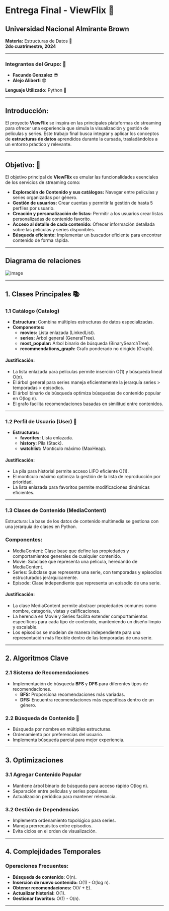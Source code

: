 # Entrega Final - ViewFlix :movie_camera:

## Universidad Nacional Almirante Brown  
**Materia:** Estructuras de Datos :floppy_disk:   
**2do cuatrimestre, 2024**

---

### Integrantes del Grupo:  :two_men_holding_hands:  
- **Facundo Gonzalez** :sunglasses: 
- **Alejo Aliberti** :sunglasses:

**Lenguaje Utilizado:** Python :snake:

---

## Introducción: 

El proyecto **ViewFlix** se inspira en las principales plataformas de streaming para ofrecer una experiencia que simula la visualización y gestión de películas y series. Este trabajo final busca integrar y aplicar los conceptos de **estructuras de datos** aprendidos durante la cursada, trasladándolos a un entorno práctico y relevante.

---

## Objetivo: :dart:

El objetivo principal de **ViewFlix** es emular las funcionalidades esenciales de los servicios de streaming como:

- **Exploración de Contenido y sus catálogos:** Navegar entre películas y series organizadas por género.  
- **Gestión de usuarios:** Crear cuentas y permitir la gestión de hasta 5 perfiles por usuario.  
- **Creación y personalización de listas:** Permitir a los usuarios crear listas personalizadas de contenido favorito.  
- **Acceso al detalle de cada contenido:** Ofrecer información detallada sobre las películas y series disponibles.  
- **Búsqueda eficiente:** Implementar un buscador eficiente para encontrar contenido de forma rápida.  

---
## Diagrama de relaciones
![image](https://github.com/user-attachments/assets/98cd8d7f-8ba8-4bda-9935-03a393bf3d0a)

---

## 1. Clases Principales :books:

### 1.1 Catálogo (Catalog)

- **Estructura:** Combina múltiples estructuras de datos especializadas.  
- **Componentes:**
  - **movies:** Lista enlazada (LinkedList).  
  - **series:** Árbol general (GeneralTree).  
  - **most_popular:** Árbol binario de búsqueda (BinarySearchTree).  
  - **recommendations_graph:** Grafo ponderado no dirigido (Graph).  

#### Justificación:

- La lista enlazada para películas permite inserción O(1) y búsqueda lineal O(n).  
- El árbol general para series maneja eficientemente la jerarquía series > temporadas > episodios.  
- El árbol binario de búsqueda optimiza búsquedas de contenido popular en O(log n).  
- El grafo facilita recomendaciones basadas en similitud entre contenidos.  

---

### 1.2 Perfil de Usuario (User) :bust_in_silhouette:

- **Estructuras:**
  - **favorites:** Lista enlazada.  
  - **history:** Pila (Stack).  
  - **watchlist:** Montículo máximo (MaxHeap).  

#### Justificación:
- La pila para historial permite acceso LIFO eficiente O(1).  
- El montículo máximo optimiza la gestión de la lista de reproducción por prioridad.  
- La lista enlazada para favoritos permite modificaciones dinámicas eficientes.  

---
### 1.3 Clases de Contenido (MediaContent)
Estructura: La base de los datos de contenido multimedia se gestiona con una jerarquía de clases en Python.

### Componentes:
- MediaContent: Clase base que define las propiedades y comportamientos generales de cualquier contenido.
- Movie: Subclase que representa una película, heredando de MediaContent.
- Series: Subclase que representa una serie, con temporadas y episodios estructurados jerárquicamente.
- Episode: Clase independiente que representa un episodio de una serie.
  
#### Justificación:
- La clase MediaContent permite abstraer propiedades comunes como nombre, categoría, vistas y calificaciones.
- La herencia en Movie y Series facilita extender comportamientos específicos para cada tipo de contenido, manteniendo un diseño limpio y escalable.
- Los episodios se modelan de manera independiente para una representación más flexible dentro de las temporadas de una serie.
---

## 2. Algoritmos Clave

### 2.1 Sistema de Recomendaciones 
- Implementación de búsqueda **BFS** y **DFS** para diferentes tipos de recomendaciones.  
  - **BFS:** Proporciona recomendaciones más variadas.  
  - **DFS:** Encuentra recomendaciones más específicas dentro de un género.  

### 2.2 Búsqueda de Contenido :mag_right:
- Búsqueda por nombre en múltiples estructuras.  
- Ordenamiento por preferencias del usuario.  
- Implementa búsqueda parcial para mejor experiencia.  

---

## 3. Optimizaciones

### 3.1 Agregar Contenido Popular 
- Mantiene árbol binario de búsqueda para acceso rápido O(log n).  
- Separación entre películas y series populares.  
- Actualización periódica para mantener relevancia.  

### 3.2 Gestión de Dependencias
- Implementa ordenamiento topológico para series.  
- Maneja prerrequisitos entre episodios.  
- Evita ciclos en el orden de visualización.  

---

## 4. Complejidades Temporales

### Operaciones Frecuentes:
- **Búsqueda de contenido:** O(n).  
- **Inserción de nuevo contenido:** O(1) - O(log n).  
- **Obtener recomendaciones:** O(V + E).  
- **Actualizar historial:** O(1).  
- **Gestionar favoritos:** O(1) - O(n).  

---

  


